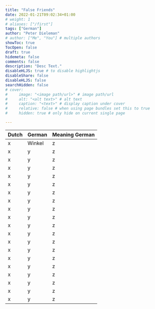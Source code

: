 ```yaml
---
title: "False Friends"
date: 2022-01-21T09:02:34+01:00
# weight: 1
# aliases: ["/first"]
tags: ["German"]
author: "Peter Dieleman"
# author: ["Me", "You"] # multiple authors
showToc: true
TocOpen: false
draft: true
hidemeta: false
comments: false
description: "Desc Text."
disableHLJS: true # to disable highlightjs
disableShare: false
disableHLJS: false
searchHidden: false
# cover:
#     image: "<image path/url>" # image path/url
#     alt: "<alt text>" # alt text
#     caption: "<text>" # display caption under cover
#     relative: false # when using page bundles set this to true
#     hidden: true # only hide on current single page

---
```


| Dutch     | German | Meaning German| 
| --------- | ------ | ------- |
| x   | Winkel | z  |
| x   | y | z  |
| x   | y | z  |
| x   | y | z  |
| x   | y | z  |
| x   | y | z  |
| x   | y | z  |
| x   | y | z  |
| x   | y | z  |
| x   | y | z  |
| x   | y | z  |
| x   | y | z  |
| x   | y | z  |
| x   | y | z  |
| x   | y | z  |
| x   | y | z  |
| x   | y | z  |
| x   | y | z  |
| x   | y | z  |
| x   | y | z  |


